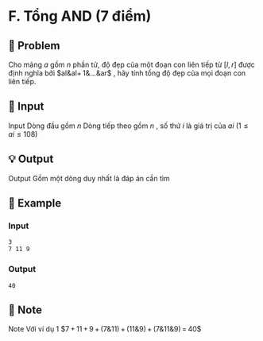 # F. Tổng AND (7 điểm)

## 📖 Problem

Cho mảng
$a$
gồm
$n$
phần tử, độ đẹp của một đoạn con liên tiếp từ
$[l,r]$
được định nghĩa bởi
$al&al+ 1&...&ar$
, hãy tính tổng độ đẹp của mọi đoạn con liên tiếp.


## 🧩 Input

Input
Dòng đầu gồm
$n$
Dòng tiếp theo gồm
$n$
, số thứ
$i$
là giá trị của
$ai$
$(1 ≤ai≤ 108)$


## 💡 Output

Output
Gồm một dòng duy nhất là đáp án cần tìm


## 🧠 Example

### Input

```text
3
7 11 9
```

### Output

```text
40
```



## 📝 Note

Note
Với ví dụ
$1$
$7 + 11 + 9 + (7&11) + (11&9) + (7&11&9) = 40$

